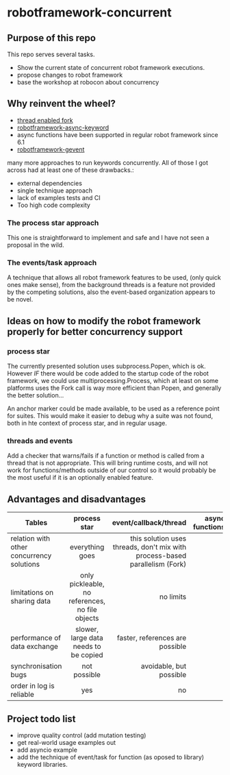 # robotframework-concurrent

## Purpose of this repo
This repo serves several tasks.
 - Show the current state of concurrent robot framework executions.
 - propose changes to robot framework
 - base the workshop at robocon about concurrency

## Why reinvent the wheel?
 - [thread enabled fork](https://github.com/test-fullautomation/robotframework-documentation)
 - [robotframework-async-keyword](https://pypi.org/project/robotframework-async-keyword/)
 - async functions have been supported in regular robot framework since 6.1
 - [robotframework-gevent](https://github.com/eldaduzman/robotframework-gevent)
   
many more approaches to run keywords concurrently. All of those I got across had at least one of these drawbacks.:

 - external dependencies
 - single technique approach
 - lack of examples tests and CI
 - Too high code complexity

### The process star approach
This one is straightforward to implement and safe and I have not seen a proposal in the wild.
### The events/task approach
A technique that allows all robot framework features to be used, (only quick ones make sense), from the background threads is a feature not provided by the competing solutions, also the event-based organization appears to be novel.

## Ideas on how to modify the robot framework properly for better concurrency support

### process star
The currently presented solution uses subprocess.Popen, which is ok.
However _IF_ there would be code added to the startup code of the robot framework, we could use multiprocessing.Process, which at least on some platforms uses the Fork call is way more efficient than Popen, and generally the better solution...

An anchor marker could be made available, to be used as a reference point for suites. This would make it easier to debug why a suite was not found, both in hte context of process star, and in regular usage.

### threads and events
Add a checker that warns/fails if a function or method is called from a thread that is not appropriate. This will bring runtime costs, and will not work for functions/methods outside of our control so it would probably be the most useful if it is an optionally enabled feature.

## Advantages and disadvantages
| Tables        | process star           | event/callback/thread  | async functions |
| ------------- |:-------------:| -----:|-----:|
| relation with other concurrency solutions | everything goes | this solution uses threads, don't mix with process-based parallelism (Fork) | |
| limitations on sharing data      | only pickleable, no references, no file objects      |   no limits | |
| performance of data exchange | slower, large data needs to be copied      |    faster, references are possible ||
| synchronisation bugs | not possible      |    avoidable, but possible ||
| order in log is reliable | yes      |    no ||

## Project todo list
 - improve quality control (add mutation testing)
 - get real-world usage examples out
 - add asyncio example
 - add the technique of event/task for function (as oposed to library) keyword libraries.
